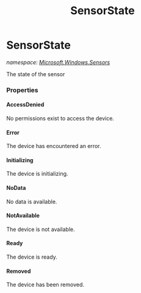 ﻿---
title: SensorState
---

# SensorState
_namespace: [Microsoft.Windows.Sensors](N-Microsoft.Windows.Sensors.html)_

The state of the sensor



### Properties

#### AccessDenied
No permissions exist to access the device.
#### Error
The device has encountered an error.
#### Initializing
The device is initializing.
#### NoData
No data is available.
#### NotAvailable
The device is not available.
#### Ready
The device is ready.
#### Removed
The device has been removed.

